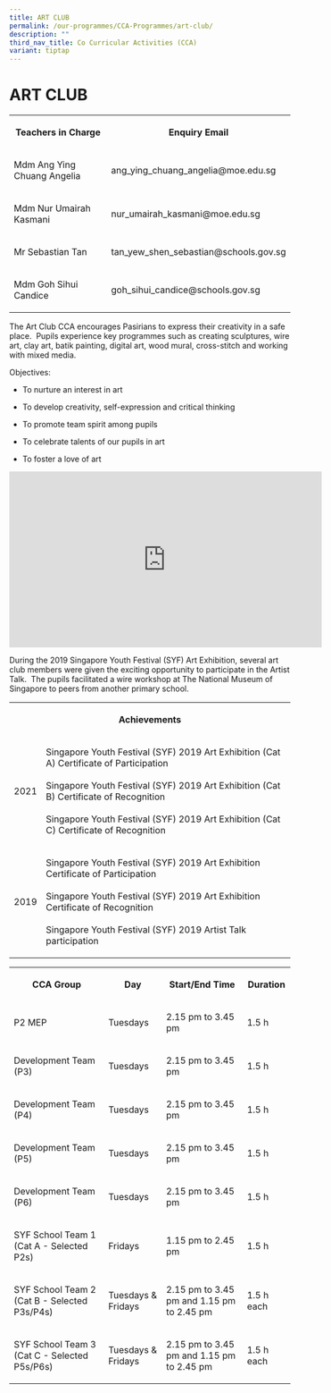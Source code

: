 ```yaml
---
title: ART CLUB
permalink: /our-programmes/CCA-Programmes/art-club/
description: ""
third_nav_title: Co Curricular Activities (CCA)
variant: tiptap
---
```

<h1><strong>ART CLUB</strong></h1>
<table style="minWidth: 50px">
<colgroup>
<col>
<col>
</colgroup>
<tbody>
<tr>
<th rowspan="1" colspan="1">
<p>Teachers in Charge</p>
</th>
<th rowspan="1" colspan="1">
<p>Enquiry Email</p>
</th>
</tr>
<tr>
<td rowspan="1" colspan="1">
<p>Mdm Ang Ying Chuang Angelia</p>
</td>
<td rowspan="1" colspan="1">
<p>ang_ying_chuang_angelia@moe.edu.sg</p>
</td>
</tr>
<tr>
<td rowspan="1" colspan="1">
<p>Mdm Nur Umairah Kasmani</p>
</td>
<td rowspan="1" colspan="1">
<p>nur_umairah_kasmani@moe.edu.sg</p>
</td>
</tr>
<tr>
<td rowspan="1" colspan="1">
<p>Mr Sebastian Tan</p>
</td>
<td rowspan="1" colspan="1">
<p>tan_yew_shen_sebastian@schools.gov.sg</p>
</td>
</tr>
<tr>
<td rowspan="1" colspan="1">
<p>Mdm Goh Sihui Candice</p>
</td>
<td rowspan="1" colspan="1">
<p>goh_sihui_candice@schools.gov.sg</p>
</td>
</tr>
</tbody>
</table>
<p>The Art Club CCA encourages Pasirians to express their creativity in a
safe place.&nbsp; Pupils experience key programmes such as creating sculptures,
wire art, clay art, batik painting, digital art, wood mural, cross-stitch
and working with mixed media.</p>
<p>Objectives:</p>
<ul data-tight="true" class="tight">
<li>
<p>To nurture an interest in art</p>
</li>
<li>
<p>To develop creativity, self-expression and critical thinking</p>
</li>
<li>
<p>To promote team spirit among pupils</p>
</li>
<li>
<p>To celebrate talents of our pupils in art</p>
</li>
<li>
<p>To foster a love of art</p>
</li>
</ul>
<div class="iframe-wrapper">
<iframe height="315" width="560" allowfullscreen="true" frameborder="0" src="https://www.youtube.com/embed/Yfsth-E01bE"></iframe>
</div>
<p>During the 2019 Singapore Youth Festival (SYF) Art Exhibition, several
art club members were given the exciting opportunity to participate in
the Artist Talk.&nbsp; The pupils facilitated a wire workshop at The National
Museum of Singapore to peers from another primary school.</p>
<p></p>
<table style="minWidth: 50px">
<colgroup>
<col>
<col>
</colgroup>
<tbody>
<tr>
<th rowspan="1" colspan="2">
<p><strong>Achievements</strong>
</p>
</th>
</tr>
<tr>
<td rowspan="1" colspan="1">
<p>2021</p>
</td>
<td rowspan="1" colspan="1">
<p>Singapore Youth Festival (SYF) 2019 Art Exhibition (Cat A) Certificate
of Participation
<br>
<br>Singapore Youth Festival (SYF) 2019 Art Exhibition (Cat B) Certificate
of Recognition
<br>
<br>Singapore Youth Festival (SYF) 2019 Art Exhibition (Cat C) Certificate
of Recognition</p>
</td>
</tr>
<tr>
<td rowspan="1" colspan="1">
<p>2019</p>
</td>
<td rowspan="1" colspan="1">
<p>Singapore Youth Festival (SYF) 2019 Art Exhibition Certificate of Participation
<br>
<br>Singapore Youth Festival (SYF) 2019 Art Exhibition Certificate of Recognition
<br>
<br>Singapore Youth Festival (SYF) 2019 Artist Talk participation</p>
</td>
</tr>
</tbody>
</table>
<table style="minWidth: 100px">
<colgroup>
<col>
<col>
<col>
<col>
</colgroup>
<tbody>
<tr>
<th rowspan="1" colspan="1">
<p>CCA Group</p>
</th>
<th rowspan="1" colspan="1">
<p>Day</p>
</th>
<th rowspan="1" colspan="1">
<p>Start/End Time</p>
</th>
<th rowspan="1" colspan="1">
<p>Duration</p>
</th>
</tr>
<tr>
<td rowspan="1" colspan="1">
<p>P2 MEP</p>
</td>
<td rowspan="1" colspan="1">
<p>Tuesdays</p>
</td>
<td rowspan="1" colspan="1">
<p>2.15 pm to 3.45 pm</p>
</td>
<td rowspan="1" colspan="1">
<p>1.5 h</p>
</td>
</tr>
<tr>
<td rowspan="1" colspan="1">
<p>Development Team (P3)</p>
</td>
<td rowspan="1" colspan="1">
<p>Tuesdays</p>
</td>
<td rowspan="1" colspan="1">
<p>2.15 pm to 3.45 pm</p>
</td>
<td rowspan="1" colspan="1">
<p>1.5 h</p>
</td>
</tr>
<tr>
<td rowspan="1" colspan="1">
<p>Development Team (P4)</p>
</td>
<td rowspan="1" colspan="1">
<p>Tuesdays</p>
</td>
<td rowspan="1" colspan="1">
<p>2.15 pm to 3.45 pm</p>
</td>
<td rowspan="1" colspan="1">
<p>1.5 h</p>
</td>
</tr>
<tr>
<td rowspan="1" colspan="1">
<p>Development Team (P5)</p>
</td>
<td rowspan="1" colspan="1">
<p>Tuesdays</p>
</td>
<td rowspan="1" colspan="1">
<p>2.15 pm to 3.45 pm</p>
</td>
<td rowspan="1" colspan="1">
<p>1.5 h</p>
</td>
</tr>
<tr>
<td rowspan="1" colspan="1">
<p>Development Team (P6)</p>
</td>
<td rowspan="1" colspan="1">
<p>Tuesdays</p>
</td>
<td rowspan="1" colspan="1">
<p>2.15 pm to 3.45 pm</p>
</td>
<td rowspan="1" colspan="1">
<p>1.5 h</p>
</td>
</tr>
<tr>
<td rowspan="1" colspan="1">
<p>SYF School Team 1 (Cat A - Selected P2s)</p>
</td>
<td rowspan="1" colspan="1">
<p>Fridays</p>
</td>
<td rowspan="1" colspan="1">
<p>1.15 pm to 2.45 pm</p>
</td>
<td rowspan="1" colspan="1">
<p>1.5 h</p>
</td>
</tr>
<tr>
<td rowspan="1" colspan="1">
<p>SYF School Team 2 (Cat B - Selected P3s/P4s)</p>
</td>
<td rowspan="1" colspan="1">
<p>Tuesdays &amp; Fridays</p>
</td>
<td rowspan="1" colspan="1">
<p>2.15 pm to 3.45 pm and 1.15 pm to 2.45 pm</p>
</td>
<td rowspan="1" colspan="1">
<p>1.5 h each</p>
</td>
</tr>
<tr>
<td rowspan="1" colspan="1">
<p>SYF School Team 3 (Cat C - Selected P5s/P6s)</p>
</td>
<td rowspan="1" colspan="1">
<p>Tuesdays &amp; Fridays</p>
</td>
<td rowspan="1" colspan="1">
<p>2.15 pm to 3.45 pm and 1.15 pm to 2.45 pm</p>
</td>
<td rowspan="1" colspan="1">
<p>1.5 h each</p>
</td>
</tr>
</tbody>
</table>
<p></p>